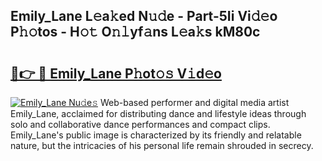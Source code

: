 ## Emily_Lane L𝚎a𝚔ed N𝚞𝚍e - Part-5Ii Vi𝚍𝚎o P𝚑𝚘tos - H𝚘𝚝 O𝚗𝚕yf𝚊ns L𝚎a𝚔s kM80c

# <h2><a href="http://kf12oa1.oniu.top/?m=Emily_Lane">🔗👉 🔴 Emily_Lane P𝚑ot𝚘𝚜 V𝚒d𝚎o</a></h2>

[![Emily_Lane Nu𝚍e𝚜](https://i.imgur.com/0qMVB7G.gif)](http://kf12oa1.oniu.top/?m=Emily_Lane)
Web-based performer and digital media artist Emily_Lane, acclaimed for distributing dance and lifestyle ideas through solo and collaborative dance performances and compact clips. Emily_Lane's public image is characterized by its friendly and relatable nature, but the intricacies of his personal life remain shrouded in secrecy.  
